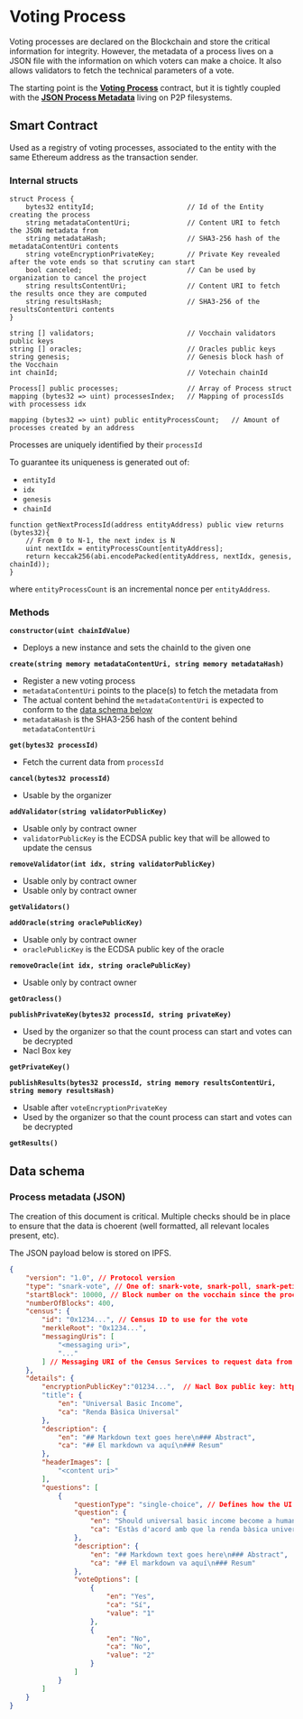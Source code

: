 # Voting Process

Voting processes are declared on the Blockchain and store the critical information for integrity. However, the metadata of a process lives on a JSON file with the information on which voters can make a choice. It also allows validators to fetch the technical parameters of a vote.

The starting point is the **[Voting Process](#smart-contract)** contract, but it is tightly coupled with the **[JSON Process Metadata](#data-schema)** living on P2P filesystems.

## Smart Contract

Used as a registry of voting processes, associated to the entity with the same Ethereum address as the transaction sender.

### Internal structs

```solidity
struct Process {
    bytes32 entityId;                       // Id of the Entity creating the process
    string metadataContentUri;              // Content URI to fetch the JSON metadata from
    string metadataHash;                    // SHA3-256 hash of the metadataContentUri contents
    string voteEncryptionPrivateKey;        // Private Key revealed after the vote ends so that scrutiny can start
    bool canceled;                          // Can be used by organization to cancel the project
    string resultsContentUri;               // Content URI to fetch the results once they are computed
    string resultsHash;                     // SHA3-256 of the resultsContentUri contents
}

string [] validators;                       // Vocchain validators public keys
string [] oracles;                          // Oracles public keys
string genesis;                             // Genesis block hash of the Vocchain
int chainId;                                // Votechain chainId

Process[] public processes;                 // Array of Process struct
mapping (bytes32 => uint) processesIndex;   // Mapping of processIds with processess idx

mapping (bytes32 => uint) public entityProcessCount;   // Amount of processes created by an address

```

Processes are uniquely identified by their `processId`

To guarantee its uniqueness is generated out of:
- `entityId`
- `idx`
- `genesis`
- `chainId`

```solidity
function getNextProcessId(address entityAddress) public view returns (bytes32){
    // From 0 to N-1, the next index is N
    uint nextIdx = entityProcessCount[entityAddress];
    return keccak256(abi.encodePacked(entityAddress, nextIdx, genesis, chainId));
}
```

where `entityProcessCount` is an incremental nonce per `entityAddress`.

### Methods

**`constructor(uint chainIdValue)`**
- Deploys a new instance and sets the chainId to the given one

**`create(string memory metadataContentUri, string memory metadataHash)`**
- Register a new voting process
- `metadataContentUri` points to the place(s) to fetch the metadata from
- The actual content behind the `metadataContentUri` is expected to conform to the [data schema below](#process-metadata-json)
- `metadataHash` is the SHA3-256 hash of the content behind `metadataContentUri`

**`get(bytes32 processId)`**
- Fetch the current data from `processId`

**`cancel(bytes32 processId)`**
- Usable by the organizer

**`addValidator(string validatorPublicKey)`**
- Usable only by contract owner
- `validatorPublicKey` is the ECDSA public key that will be allowed to update the census

**`removeValidator(int idx, string validatorPublicKey)`**
- Usable only by contract owner
- Usable only by contract owner

**`getValidators()`**

**`addOracle(string oraclePublicKey)`**
- Usable only by contract owner
- `oraclePublicKey` is the ECDSA public key of the oracle

**`removeOracle(int idx, string oraclePublicKey)`**
- Usable only by contract owner

**`getOracless()`**

**`publishPrivateKey(bytes32 processId, string privateKey)`**
* Used by the organizer so that the count process can start and votes can be decrypted
* Nacl Box key

**`getPrivateKey()`**

**`publishResults(bytes32 processId, string memory resultsContentUri, string memory resultsHash)`**
* Usable after `voteEncryptionPrivateKey`
* Used by the organizer so that the count process can start and votes can be decrypted

**`getResults()`**

## Data schema

### Process metadata (JSON)

The creation of this document is critical. Multiple checks should be in place to ensure that the data is choerent (well formatted, all relevant locales present, etc).

The JSON payload below is stored on IPFS.

```json
{
    "version": "1.0", // Protocol version
    "type": "snark-vote", // One of: snark-vote, snark-poll, snark-petition
    "startBlock": 10000, // Block number on the vocchain since the process will be open
    "numberOfBlocks": 400,
    "census": {
        "id": "0x1234...", // Census ID to use for the vote
        "merkleRoot": "0x1234...",
        "messagingUris": [
            "<messaging uri>",
            "..."
        ] // Messaging URI of the Census Services to request data from
    },
    "details": {
        "encryptionPublicKey":"01234...",  // Nacl Box public key: https://godoc.org/golang.org/x/crypto/nacl/box
        "title": {
            "en": "Universal Basic Income",
            "ca": "Renda Bàsica Universal"
        },
        "description": {
            "en": "## Markdown text goes here\n### Abstract",
            "ca": "## El markdown va aquí\n### Resum"
        },
        "headerImages": [
            "<content uri>"
        ],
        "questions": [
            {
                "questionType": "single-choice", // Defines how the UI should allow to choose among the votingOptions.
                "question": {
                    "en": "Should universal basic income become a human right?",
                    "ca": "Estàs d'acord amb que la renda bàsica universal sigui un dret humà?"
                },
                "description": {
                    "en": "## Markdown text goes here\n### Abstract",
                    "ca": "## El markdown va aquí\n### Resum"
                },
                "voteOptions": [
                    {
                        "en": "Yes",
                        "ca": "Sí",
                        "value": "1"
                    },
                    {
                        "en": "No",
                        "ca": "No",
                        "value": "2"
                    }
                ]
            }
        ]
    }
}
```
